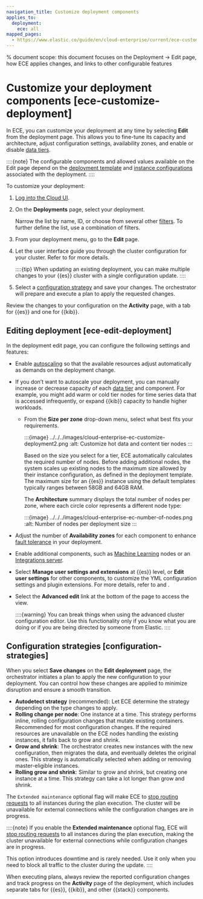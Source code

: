 ```yaml
---
navigation_title: Customize deployment components
applies_to:
  deployment:
    ece: all
mapped_pages:
  - https://www.elastic.co/guide/en/cloud-enterprise/current/ece-customize-deployment.html
---
```


% document scope: this document focuses on the Deployment -> Edit page, how ECE applies changes, and links to other configurable features

# Customize your deployment components [ece-customize-deployment]

In ECE, you can customize your deployment at any time by selecting **Edit** from the deployment page. This allows you to fine-tune its capacity and architecture, adjust configuration settings, availability zones, and enable or disable [data tiers](/manage-data/lifecycle/data-tiers.md).

::::{note}
The configurable components and allowed values available on the Edit page depend on the [deployment template](./deployment-templates.md) and [instance configurations](./ece-configuring-ece-instance-configurations-default.md) associated with the deployment.
::::

To customize your deployment:

1. [Log into the Cloud UI](./log-into-cloud-ui.md).
2. On the **Deployments** page, select your deployment.

    Narrow the list by name, ID, or choose from several other [filters](./search-filter-deployments.md). To further define the list, use a combination of filters.

3. From your deployment menu, go to the **Edit** page.

4. Let the user interface guide you through the cluster configuration for your cluster. Refer to [](#ece-edit-deployment) for more details.

    ::::{tip}
        When updating an existing deployment, you can make multiple changes to your {{es}} cluster with a single configuration update.
    ::::

5. Select a [configuration strategy](#configuration-strategies) and save your changes. The orchestrator will prepare and execute a plan to apply the requested changes.

Review the changes to your configuration on the **Activity** page, with a tab for {{es}} and one for {{kib}}.

## Editing deployment [ece-edit-deployment]

In the deployment edit page, you can configure the following settings and features:

* Enable [autoscaling](/deploy-manage/autoscaling/autoscaling-in-ece-and-ech.md) so that the available resources adjust automatically as demands on the deployment change.

* If you don’t want to autoscale your deployment, you can manually increase or decrease capacity of each [data tier](../../../manage-data/lifecycle/data-tiers.md) and component. For example, you might add warm or cold tier nodes for time series data that is accessed infrequently, or expand {{kib}} capacity to handle higher workloads.

    * From the **Size per zone** drop-down menu, select what best fits your requirements.

        :::{image} ../../../images/cloud-enterprise-ec-customize-deployment2.png
        :alt: Customize hot data and content tier nodes
        :::

        Based on the size you select for a tier, ECE automatically calculates the required number of nodes. Before adding additional nodes, the system scales up existing nodes to the maximum size allowed by their instance configuration, as defined in the deployment template. The maximum size for an {{es}} instance using the default templates typically ranges between 58GB and 64GB RAM.
        
        The **Architecture** summary displays the total number of nodes per zone, where each circle color represents a different node type:

        :::{image} ../../../images/cloud-enterprise-ec-number-of-nodes.png
        :alt: Number of nodes per deployment size
        :::

* Adjust the number of **Availability zones** for each component to enhance [fault tolerance](./ece-ha.md) in your deployment.

* Enable additional components, such as [Machine Learning](../../../explore-analyze/machine-learning.md) nodes or an [Integrations server](./manage-integrations-server.md).

* Select **Manage user settings and extensions** at {{es}} level, or **Edit user settings** for other components, to customize the YML configuration settings and plugin extensions. For more details, refer to [](edit-stack-settings.md) and [](./add-plugins.md).

* Select the **Advanced edit** link at the bottom of the page to access the [](./advanced-cluster-configuration.md) view.

    ::::{warning}
    You can break things when using the advanced cluster configuration editor. Use this functionality only if you know what you are doing or if you are being directed by someone from Elastic.
    ::::

## Configuration strategies [configuration-strategies]

When you select **Save changes** on the **Edit deployment** page, the orchestrator initiates a plan to apply the new configuration to your deployment. You can control how these changes are applied to minimize disruption and ensure a smooth transition.

* **Autodetect strategy** (recommended): Let ECE determine the strategy depending on the type changes to apply.
* **Rolling change per node**: One instance at a time. This strategy performs inline, rolling configuration changes that mutate existing containers. Recommended for most configuration changes. If the required resources are unavailable on the ECE nodes handling the existing instances, it falls back to grow and shrink.
* **Grow and shrink**: The orchestrator creates new instances with the new configuration, then migrates the data, and eventually deletes the original ones. This strategy is automatically selected when adding or removing master-eligible instances.
* **Rolling grow and shrink**: Similar to grow and shrink, but creating one instance at a time. This strategy can take a lot longer than grow and shrink.

The `Extended maintenance` optional flag will make ECE to [stop routing requests](../../maintenance/ece/start-stop-routing-requests.md) to all instances during the plan execution. The cluster will be unavailable for external connections while the configuration changes are in progress.

::::{note}
If you enable the **Extended maintenance** optional flag, ECE will [stop routing requests](../../maintenance/ece/start-stop-routing-requests.md) to all instances during the plan execution, making the cluster unavailable for external connections while configuration changes are in progress.

This option introduces downtime and is rarely needed. Use it only when you need to block all traffic to the cluster during the update.
::::

When executing plans, always review the reported configuration changes and track progress on the **Activity** page of the deployment, which includes separate tabs for {{es}}, {{kib}}, and other {{stack}} components.
